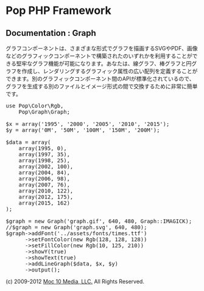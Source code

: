 Pop PHP Framework
=================

Documentation : Graph
---------------------

グラフコンポーネントは、さまざまな形式でグラフを描画するSVGやPDF、画像などのグラフィックコンポーネントで構築されたのいずれかを利用することができる堅牢なグラフ機能が可能になります。あなたは、線グラフ、棒グラフと円グラフを作成し、レンダリングするグラフィック属性の広い配列を定義することができます。別のグラフィックコンポーネント間のAPIが標準化されているので、グラフを生成する別のファイルとイメージ形式の間で交換するために非常に簡単です。


<pre>
use Pop\Color\Rgb,
    Pop\Graph\Graph;

$x = array('1995', '2000', '2005', '2010', '2015');
$y = array('0M', '50M', '100M', '150M', '200M');

$data = array(
    array(1995, 0),
    array(1997, 35),
    array(1998, 25),
    array(2002, 100),
    array(2004, 84),
    array(2006, 98),
    array(2007, 76),
    array(2010, 122),
    array(2012, 175),
    array(2015, 162)
);

$graph = new Graph('graph.gif', 640, 480, Graph::IMAGICK);
//$graph = new Graph('graph.svg', 640, 480);
$graph->addFont('../assets/fonts/times.ttf')
      ->setFontColor(new Rgb(128, 128, 128))
      ->setFillColor(new Rgb(10, 125, 210))
      ->showY(true)
      ->showText(true)
      ->addLineGraph($data, $x, $y)
      ->output();
</pre>

(c) 2009-2012 [Moc 10 Media, LLC.](http://www.moc10media.com) All Rights Reserved.
